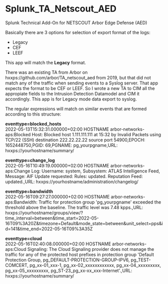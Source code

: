 # Splunk_TA_Netscout_AED
Splunk Technical Add-On for NETSCOUT Arbor Edge Defense (AED)

Basically there are 3 options for selection of export format of the logs:

- Legacy
- CEF
- LEEF

This app will match the <b>Legacy</b> format.

There was an existing TA from Arbor on hxxps://github.com/arbor/TA_netscout_aed from 2019, but that did not match any of the traffic when sending events to a Syslog server. That app expects the format to be CEF or LEEF. So I wrote a new TA to CIM all the appropiate fields to the Intrusion Detection Datamodel and CIM it accordingly.
This app is for Legacy mode data export to syslog.

The regular expressions will match on similar events that are formed according to this structure:
  
<b>eventtype=blocked_hosts</b><br>
2022-05-13T15:32:31.000000+02:00 HOSTNAME arbor-networks-aps:Blocked Host: Blocked host 1.111.111.111 at 15:32 by Invalid Packets using TCP/22 (SSH) destination 222.22.22.22 source port 54900,EPOCH: 1652448750,PGID: 69,PGNAME: pg_yourpgname,URL: hxxps://yourhostname/summary/

<b>eventtype=change_log</b><br>
2022-05-16T10:49:19.000000+02:00 HOSTNAME arbor-networks-aps:Change Log: Username: system, Subsystem: ATLAS Intelligence Feed, Message: AIF Update requested: Rules: updated. Reputation Feed: updated.,URL: hxxps://yourhostname/administration/changelog/

<b>eventtype=bandwidth</b><br>
2022-05-16T09:27:27.000000+02:00 HOSTNAME arbor-networks-aps:Bandwidth: Traffic for protection group 'pg_yourpgname' exceeded the threshold above the baseline.  The traffic level was 7.48 kpps.,URL: hxxps://yourhostname/groups/view/?time_interval=between&time_start=2022-05-16T09%3A20Z&timezone=Default&mode_state=between&unit_select=pps&id=141&time_end=2022-05-16T09%3A35Z

<b>eventtype=cloud</b><br>
2022-05-16T02:40:08.000000+02:00 HOSTNAME arbor-networks-aps:Cloud Signaling: The Cloud Signaling provider does not manage the traffic for any  of the protected host prefixes in protection group 'Default Protection Group, pg_DEFAULT-PROTECTION-GROUP-IPV6, pg_TEST-COMCERT, pg_xx-01_xxx-1, pg_xx-02_xxxxxxxxxxxx, pg_xx-04_xxxxxxxxx, pg_xx-05_xxxxxxxxx, pg_ST-23_pg_xx-xx_xxx-Internet'.,URL: hxxps://yourhostname/summary/
